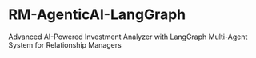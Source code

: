 # RM-AgenticAI-LangGraph
Advanced AI-Powered Investment Analyzer with LangGraph Multi-Agent System for Relationship Managers
